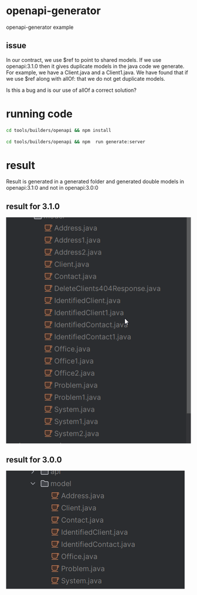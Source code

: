 # openapi-generator
openapi-generator example

## issue
In our contract, we use $ref to point to shared models. If we use openapi:3.1.0 then it gives duplicate models in the java code we generate. For example, we have a Client.java and a Client1.java.
We have found that if we use $ref along with allOf: that we do not get duplicate models.

Is this a bug and is our use of allOf a correct solution?

# running code

```bash
cd tools/builders/openapi && npm install
```

```bash
cd tools/builders/openapi && npm  run generate:server
```

# result
Result is generated in a generated folder and generated double models in openapi:3.1:0 and not in openapi:3.0:0

## result for 3.1.0
![img.png](img.png)

## result for 3.0.0
![img_1.png](img_1.png)



